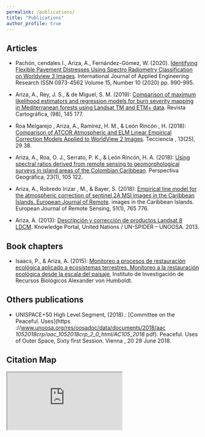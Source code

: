```yaml
---
permalink: /publications/
title: "Publications"
author_profile: true
---
```



Articles 
---------------
- Pachón, cendales I., Ariza, A., Fernández-Gómez, W. (2020). [Identifying Flexible Pavement Distresses Using Spectro Radiometry Classification on Worldview 3 Images](https://www.ripublication.com/ijaer20/ijaerv15n10_04.pdf). International Journal of Applied Engineering Research ISSN 0973-4562 Volume 15, Number 10 (2020) pp. 990-995.

- Ariza, A., Rey, J. S., & de Miguel, S. M. (2019): [Comparison of maximum likelihood estimators and regression models for burn severity mapping in Mediterranean forests using Landsat TM and ETM+ data](https://www.revistasipgh.org/index.php/rcar/article/view/145). Revista Cartográfica, (98), 145 177.

- Roa Melgarejo , Ariza, A., Ramírez, H. M., & León Rincón , H. (2018): [Comparison of ATCOR Atmospheric and ELM Linear Empirical Correction Models Applied to WorldView 2 Images](http://www.scielo.org.co/scielo.php?script=sci_arttext&pid=S1909-36672018000200029). Tecciencia , 13(25), 29 38.

- Ariza, A., Roa, O. J., Serrato, P. K., & León Rincón, H. A. (2018): [Using spectral ratios derived from remote sensing to geomorphological surveys in island areas of the Colombian Caribbean](http://www.scielo.org.co/scielo.php?pid=S0123-37692018000100105&script=sci_abstract&tlng=es). Perspectiva Geográfica, 23(1), 105 122.

- Ariza, A., Robredo Irizar , M., & Bayer, S. (2018): [Empirical line model for the atmospheric correction of sentinel 2A MSI images in the Caribbean Islands. European Journal of Remote](https://doi.org/10.1080/22797254.2018.1482732). images in the Caribbean Islands. European Journal of Remote Sensing, 51(1), 765 776.

- Ariza, A. (2013): [Descripción y corrección de productos Landsat 8 LDCM](http://www.un-spider.org/). Knowledge Portal, United Nations / UN-SPIDER – UNOOSA. 2013.

Book chapters 
---------------
-  Isaacs, P., & Ariza, A. (2015): [Monitoreo a procesos de restauración ecológica aplicado a ecosistemas terrestres. Monitoreo a la restauración ecológica desde la escala del paisaje](https://www.researchgate.net/profile/Inge_Armbrecht2/publication/288004951_Las_hormigas_en_el_monitoreo_de_la_restauracion_ecologica/links/567deecc08ae1e63f1e60d71.pdf#page=53), Instituto de Investigación de Recursos Biológicos Alexander von Humboldt.

Others publications 
---------------
- UNISPACE+50 High Level Segment, (2018).: [Committee on the Peaceful. Uses](https ://www.unoosa.org/res/oosadoc/data/documents/2018/aac _1052018crp/aac_1052018crp_2_0_html/AC105_2018_ pdf). Peaceful. Uses of Outer Space, Sixty first Session. Vienna , 20 29 June 2018.

Citation Map 
---------------
<iframe src="https://publons.com/dashboard/tools/citation-map/" title="Web of Science">



